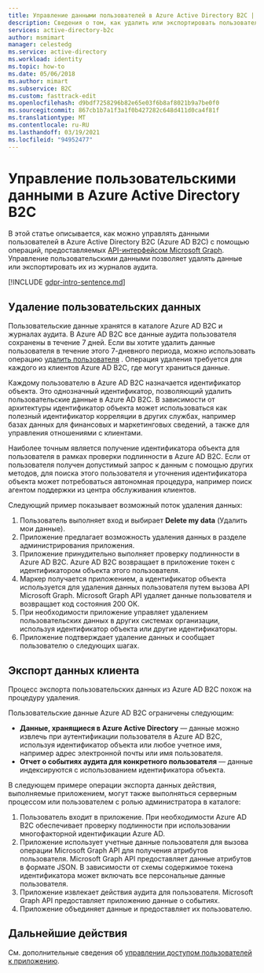 ```yaml
---
title: Управление данными пользователей в Azure Active Directory B2C | Документация Майкрософт
description: Сведения о том, как удалить или экспортировать пользовательские данные в Azure AD B2C.
services: active-directory-b2c
author: msmimart
manager: celestedg
ms.service: active-directory
ms.workload: identity
ms.topic: how-to
ms.date: 05/06/2018
ms.author: mimart
ms.subservice: B2C
ms.custom: fasttrack-edit
ms.openlocfilehash: d9bdf7258296b82e65e03f6b8af8021b9a7be0f0
ms.sourcegitcommit: 867cb1b7a1f3a1f0b427282c648d411d0ca4f81f
ms.translationtype: MT
ms.contentlocale: ru-RU
ms.lasthandoff: 03/19/2021
ms.locfileid: "94952477"
---
```

# <a name="manage-user-data-in-azure-active-directory-b2c"></a>Управление пользовательскими данными в Azure Active Directory B2C

 В этой статье описывается, как можно управлять данными пользователей в Azure Active Directory B2C (Azure AD B2C) с помощью операций, предоставляемых [API-интерфейсом Microsoft Graph](/graph/use-the-api). Управление пользовательскими данными позволяет удалять данные или экспортировать их из журналов аудита.

[!INCLUDE [gdpr-intro-sentence.md](../../includes/gdpr-intro-sentence.md)]

## <a name="delete-user-data"></a>Удаление пользовательских данных

Пользовательские данные хранятся в каталоге Azure AD B2C и журналах аудита. В Azure AD B2C все данные аудита пользователя сохранены в течение 7 дней. Если вы хотите удалить данные пользователя в течение этого 7-дневного периода, можно использовать операцию [удалить пользователя](/graph/api/user-delete) . Операция удаления требуется для каждого из клиентов Azure AD B2C, где могут храниться данные.

Каждому пользователю в Azure AD B2C назначается идентификатор объекта. Это однозначный идентификатор, позволяющий удалить пользовательские данные в Azure AD B2C. В зависимости от архитектуры идентификатор объекта может использоваться как полезный идентификатор корреляции в других службах, например базах данных для финансовых и маркетинговых сведений, а также для управления отношениями с клиентами.

Наиболее точным является получение идентификатора объекта для пользователя в рамках проверки подлинности в Azure AD B2C. Если от пользователя получен допустимый запрос к данным с помощью других методов, для поиска этого пользователя и уточнения идентификатора объекта может потребоваться автономная процедура, например поиск агентом поддержки из центра обслуживания клиентов.

Следующий пример показывает возможный поток удаления данных:

1. Пользователь выполняет вход и выбирает **Delete my data** (Удалить мои данные).
2. Приложение предлагает возможность удаления данных в разделе администрирования приложения.
3. Приложение принудительно выполняет проверку подлинности в Azure AD B2C. Azure AD B2C возвращает в приложение токен с идентификатором объекта этого пользователя.
4. Маркер получается приложением, а идентификатор объекта используется для удаления данных пользователя путем вызова API Microsoft Graph. Microsoft Graph API удаляет данные пользователя и возвращает код состояния 200 ОК.
5. При необходимости приложение управляет удалением пользовательских данных в других системах организации, используя идентификатор объекта или другие идентификаторы.
6. Приложение подтверждает удаление данных и сообщает пользователю о следующих шагах.

## <a name="export-customer-data"></a>Экспорт данных клиента

Процесс экспорта пользовательских данных из Azure AD B2C похож на процедуру удаления.

Пользовательские данные Azure AD B2C ограничены следующим:

- **Данные, хранящиеся в Azure Active Directory** — данные можно извлечь при аутентификации пользователя в Azure AD B2C, используя идентификатор объекта или любое учетное имя, например адрес электронной почты или имя пользователя.
- **Отчет о событиях аудита для конкретного пользователя** — данные индексируются с использованием идентификатора объекта.

В следующем примере операции экспорта данных действия, выполняемые приложением, могут также выполняться серверным процессом или пользователем с ролью администратора в каталоге:

1. Пользователь входит в приложение. При необходимости Azure AD B2C обеспечивает проверку подлинности при использовании многофакторной идентификации Azure AD.
2. Приложение использует учетные данные пользователя для вызова операции Microsoft Graph API для получения атрибутов пользователя. Microsoft Graph API предоставляет данные атрибутов в формате JSON. В зависимости от схемы содержимое токена идентификатора может включать все персональные данные пользователя.
3. Приложение извлекает действия аудита для пользователя. Microsoft Graph API предоставляет приложению данные о событиях.
4. Приложение объединяет данные и предоставляет их пользователю.

## <a name="next-steps"></a>Дальнейшие действия

См. дополнительные сведения об [управлении доступом пользователей к приложению](manage-user-access.md).
